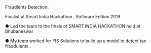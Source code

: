 Fraudlents Detection:

Finalist at Smart India Hackathon , Software Edition 2019

● Led the team to the finals of SMART INDIA HACKATHON held at Bhubaneswar

● My team worked for FIS Solutions to build up a model to detect tax fraudulents .

